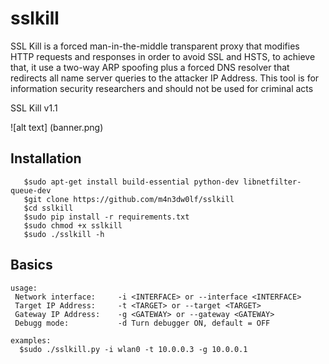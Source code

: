 # sslkill

SSL Kill is a forced man-in-the-middle transparent proxy that modifies HTTP requests and responses in order to avoid SSL and HSTS, to achieve that, it use a two-way ARP spoofing plus a forced DNS resolver that redirects all name server queries to the attacker IP Address. This tool is for information security researchers and should not be used for criminal acts


SSL Kill v1.1<br/>


![alt text] (banner.png)


## Installation
```
   $sudo apt-get install build-essential python-dev libnetfilter-queue-dev
   $git clone https://github.com/m4n3dw0lf/sslkill
   $cd sslkill
   $sudo pip install -r requirements.txt
   $sudo chmod +x sslkill
   $sudo ./sslkill -h
```

## Basics
```
usage: 
 Network interface:     -i <INTERFACE> or --interface <INTERFACE> 
 Target IP Address:     -t <TARGET> or --target <TARGET> 
 Gateway IP Address:	-g <GATEWAY> or --gateway <GATEWAY>
 Debugg mode:	        -d Turn debugger ON, default = OFF

examples:
  $sudo ./sslkill.py -i wlan0 -t 10.0.0.3 -g 10.0.0.1

```
